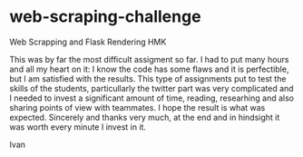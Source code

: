 # web-scraping-challenge

Web Scrapping and Flask Rendering HMK

This was by far the most difficult assigment so far. I had to put many hours and all my heart on it: I know the code has some flaws and it is perfectible, but I am satisfied with the results. This type of assignments put to test the skills of the students, particullarly the twitter part was very complicated and I needed to invest a significant amount of time, reading, researhing and also sharing points of view with teammates. I hope the result is what was expected. Sincerely and thanks very much, at the end and in hindsight it was worth every minute I invest in it.

Ivan